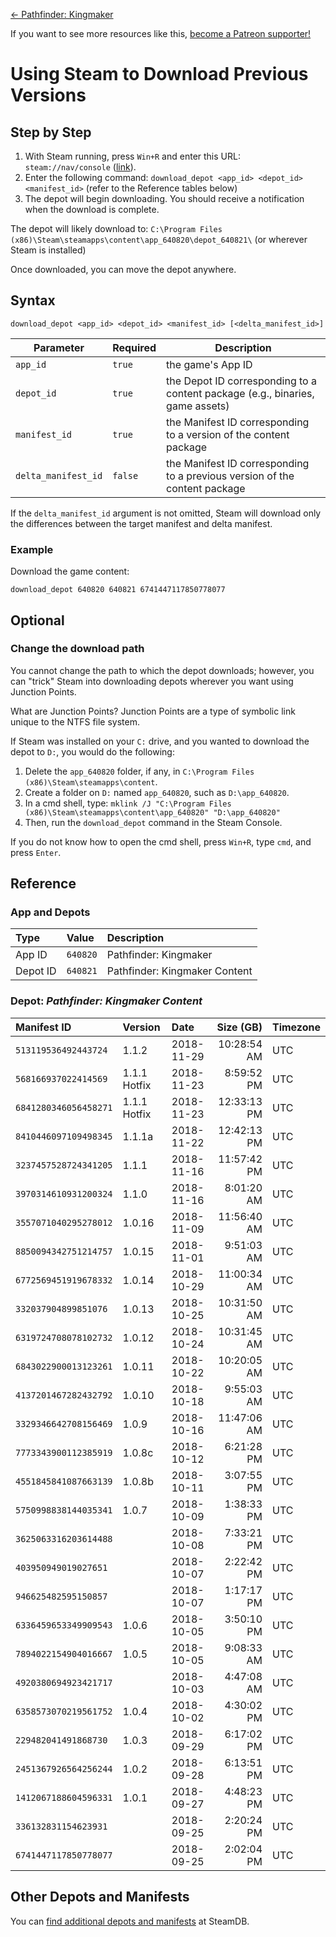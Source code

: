 <!-- TITLE: Using Steam to Download Previous Versions -->

[&larr; Pathfinder: Kingmaker](/kingmaker)

If you want to see more resources like this, [become a Patreon supporter!](https://www.patreon.com/fireundubh) 

# Using Steam to Download Previous Versions
## Step by Step

1. With Steam running, press `Win+R` and enter this URL: `steam://nav/console` ([link](steam://nav/console)).
2. Enter the following command: `download_depot <app_id> <depot_id> <manifest_id>` (refer to the Reference tables below)
3. The depot will begin downloading. You should receive a notification when the download is complete.

The depot will likely download to: `C:\Program Files (x86)\Steam\steamapps\content\app_640820\depot_640821\` (or wherever Steam is installed)

Once downloaded, you can move the depot anywhere.

## Syntax

```
download_depot <app_id> <depot_id> <manifest_id> [<delta_manifest_id>]
```

Parameter | Required | Description
--- | --- | ---
`app_id` | `true` | the game's App ID
`depot_id` | `true` | the Depot ID corresponding to a content package (e.g., binaries, game assets)
`manifest_id` | `true` | the Manifest ID corresponding to a version of the content package
`delta_manifest_id` | `false` | the Manifest ID corresponding to a previous version of the content package

If the `delta_manifest_id` argument is not omitted, Steam will download only the differences between the target manifest and delta manifest.

### Example

Download the game content:

```
download_depot 640820 640821 6741447117850778077
```

## Optional

### Change the download path

You cannot change the path to which the depot downloads; however, you can "trick" Steam into downloading depots wherever you want using Junction Points.

What are Junction Points? Junction Points are a type of symbolic link unique to the NTFS file system.

If Steam was installed on your `C:` drive, and you wanted to download the depot to `D:`, you would do the following:

1. Delete the `app_640820` folder, if any, in `C:\Program Files (x86)\Steam\steamapps\content`.
2. Create a folder on `D:` named `app_640820`, such as `D:\app_640820`.
3. In a cmd shell, type: `mklink /J "C:\Program Files (x86)\Steam\steamapps\content\app_640820" "D:\app_640820"`
4. Then, run the `download_depot` command in the Steam Console.

If you do not know how to open the cmd shell, press `Win+R`, type `cmd`, and press `Enter`.

## Reference

### App and Depots

Type | Value | Description
:--- | :--- | :---
App ID | `640820` | Pathfinder: Kingmaker
Depot ID | `640821` | Pathfinder: Kingmaker Content

### Depot: _Pathfinder: Kingmaker Content_

Manifest ID | Version | Date | Size (GB) | Timezone
:--- | :--- | :--- | ---: | :---
`513119536492443724` | 1.1.2 | 2018-11-29 | 10:28:54 AM | UTC
`568166937022414569` | 1.1.1 Hotfix | 2018-11-23 | 8:59:52 PM | UTC
`6841280346056458271` | 1.1.1 Hotfix | 2018-11-23 | 12:33:13 PM | UTC
`8410446097109498345` | 1.1.1a | 2018-11-22 | 12:42:13 PM | UTC
`3237457528724341205` | 1.1.1 | 2018-11-16 | 11:57:42 PM | UTC
`3970314610931200324` | 1.1.0 | 2018-11-16 | 8:01:20 AM | UTC
`3557071040295278012` | 1.0.16 | 2018-11-09 | 11:56:40 AM | UTC
`8850094342751214757` | 1.0.15 | 2018-11-01 | 9:51:03 AM | UTC
`6772569451919678332` | 1.0.14 | 2018-10-29 | 11:00:34 AM | UTC
`332037904899851076` | 1.0.13 | 2018-10-25 | 10:31:50 AM | UTC
`6319724708078102732` | 1.0.12 | 2018-10-24 | 10:31:45 AM | UTC
`6843022900013123261` | 1.0.11 | 2018-10-22 | 10:20:05 AM | UTC
`4137201467282432792` | 1.0.10 | 2018-10-18 | 9:55:03 AM | UTC
`3329346642708156469` | 1.0.9 | 2018-10-16 | 11:47:06 AM | UTC
`7773343900112385919` | 1.0.8c | 2018-10-12 | 6:21:28 PM | UTC
`4551845841087663139` | 1.0.8b | 2018-10-11 | 3:07:55 PM | UTC
`5750998838144035341` | 1.0.7 | 2018-10-09 | 1:38:33 PM | UTC
`3625063316203614488` |  | 2018-10-08 | 7:33:21 PM | UTC
`403950949019027651` |  | 2018-10-07 | 2:22:42 PM | UTC
`946625482595150857` |  | 2018-10-07 | 1:17:17 PM | UTC
`6336459653349909543` | 1.0.6 | 2018-10-05 | 3:50:10 PM | UTC
`7894022154904016667` | 1.0.5 | 2018-10-05 | 9:08:33 AM | UTC
`4920380694923421717` |  | 2018-10-03 | 4:47:08 AM | UTC
`6358573070219561752` | 1.0.4 | 2018-10-02 | 4:30:02 PM | UTC
`229482041491868730` | 1.0.3 | 2018-09-29 | 6:17:02 PM | UTC
`2451367926564256244` | 1.0.2 | 2018-09-28 | 6:13:51 PM | UTC
`1412067188604596331` | 1.0.1 | 2018-09-27 | 4:48:23 PM | UTC
`336132831154623931` |  | 2018-09-25 | 2:20:24 PM | UTC
`6741447117850778077` |  | 2018-09-25 | 2:02:04 PM | UTC

## Other Depots and Manifests

You can [find additional depots and manifests](https://steamdb.info/app/640820/depots/) at SteamDB.